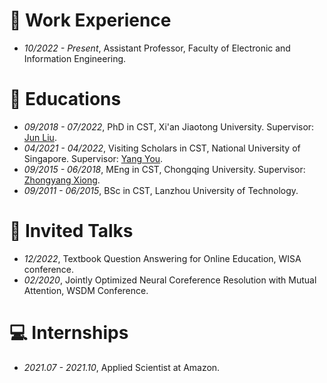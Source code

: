 # 💼 Work Experience
- *10/2022 - Present*, Assistant Professor, Faculty of Electronic and Information Engineering.

# 🏫 Educations
- *09/2018 - 07/2022*, PhD in CST, Xi'an Jiaotong University. Supervisor: [Jun Liu](https://gr.xjtu.edu.cn/en/web/liukeen/1;jsessionid=71FC326D35D0E42BB1AA8353FFF3CC59).
- *04/2021 - 04/2022*, Visiting Scholars in CST, National University of Singapore. Supervisor: [Yang You](https://www.comp.nus.edu.sg/~youy/).
- *09/2015 - 06/2018*, MEng in CST, Chongqing University. Supervisor: [Zhongyang Xiong](http://www.cs.cqu.edu.cn/info/1319/4134.htm).
- *09/2011 - 06/2015*, BSc in CST, Lanzhou University of Technology.

# 💬 Invited Talks
- *12/2022*, Textbook Question Answering for Online Education, WISA conference.
- *02/2020*, Jointly Optimized Neural Coreference Resolution with Mutual Attention, WSDM Conference.

# 💻 Internships
- *2021.07 - 2021.10*, Applied Scientist at Amazon.
